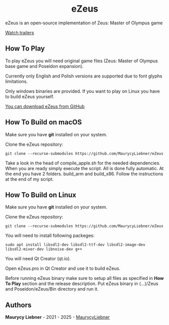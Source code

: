 <h1 align="center">eZeus</h1>

eZeus is an open-source implementation of Zeus: Master of Olympus game

[Watch trailers](https://www.youtube.com/@eZeus-e)

## How To Play

To play eZeus you will need original game files (Zeus: Master of Olympus base game and Poseidon expansion).

Currently only English and Polish versions are supported due to font glyphs limitations.

Only windows binaries are provided. If you want to play on Linux you have to build eZeus yourself.

[You can download eZeus from GitHub](https://github.com/MaurycyLiebner/eZeus/releases)

## How To Build on macOS

Make sure you have **git** installed on your system.

Clone the eZeus repository:
```
git clone --recurse-submodules https://github.com/MaurycyLiebner/eZeus
```
Take a look in the head of compile_apple.sh for the needed dependencies. When you are ready simply execute the script. All is done fully automatic.
At the end you have 2 folders. build_arm and build_x86. Follow the instructions at the end of my script.

## How To Build on Linux

Make sure you have **git** installed on your system.

Clone the eZeus repository:
```
git clone --recurse-submodules https://github.com/MaurycyLiebner/eZeus
```

You will need to install following packeges:

```
sudo apt install libsdl2-dev libsdl2-ttf-dev libsdl2-image-dev libsdl2-mixer-dev libnoise-dev g++
```

You will need Qt Creator (qt.io).

Open eZeus.pro in Qt Creator and use it to build eZeus.

Before running eZeus binary make sure to setup all files as specified in **How To Play** section and the release description. Put eZeus binary in (...)/Zeus and Poseidon/eZeus/Bin directory and run it.

## Authors

**Maurycy Liebner** - 2021 - 2025 - [MaurycyLiebner](https://github.com/MaurycyLiebner)
